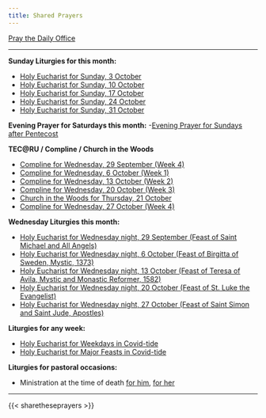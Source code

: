 ```yaml
---
title: Shared Prayers
---
```


[Pray the Daily Office](daily/)

-------------
**Sunday Liturgies for this month:**
- [Holy Eucharist for Sunday, 3 October](archive/2021/auto/proper22)
- [Holy Eucharist for Sunday, 10 October](archive/2021/auto/proper23)
- [Holy Eucharist for Sunday, 17 October](archive/2021/auto/proper24)
- [Holy Eucharist for Sunday, 24 October](archive/2021/auto/proper25)
- [Holy Eucharist for Sunday, 31 October](archive/2021/auto/proper26)

**Evening Prayer for Saturdays this month:**
-[Evening Prayer for Sundays after Pentecost](daily/ep/ep-pentecost-sun/)

**TEC@RU / Compline / Church in the Woods**
- [Compline for Wednesday, 29 September (Week 4)](daily/compline/compline-wk4)
- [Compline for Wednesday, 6 October (Week 1)](daily/compline/compline-wk1)
- [Compline for Wednesday, 13 October (Week 2)](daily/compline/compline-wk2)
- [Compline for Wednesday, 20 October (Week 3)](daily/compline/compline-wk3)
- [Church in the Woods for Thursday, 21 October](archive/2021/churchinwoods20211021)
- [Compline for Wednesday, 27 October (Week 4)](daily/compline/compline-wk4)

**Wednesday Liturgies this month:**
- [Holy Eucharist for Wednesday night, 29 September (Feast of Saint Michael and All Angels)](archive/2021/auto/stmichaelallangels)
- [Holy Eucharist for Wednesday night, 6 October (Feast of Birgitta of Sweden, Mystic, 1373)](archive/2021/he-birgitta)
- [Holy Eucharist for Wednesday night, 13 October (Feast of Teresa of Avila, Mystic and Monastic Reformer, 1582)](archive/2021/he-teresaavila)
- [Holy Eucharist for Wednesday night, 20 October (Feast of St. Luke the Evangelist)](archive/2021/auto/stluke)
- [Holy Eucharist for Wednesday night, 27 October (Feast of Saint Simon and Saint Jude, Apostles)](archive/2021/auto/stssimonjude)

**Liturgies for any week:**
- [Holy Eucharist for Weekdays in Covid-tide](archive/he-covid-weekday)
- [Holy Eucharist for Major Feasts in Covid-tide](archive/he-covid-feasts)

**Liturgies for pastoral occasions:**
- Ministration at the time of death [for him](archive/occasions/atdeath-m), [for her](archive/occasions/atdeath-f)
------------

{{< sharetheseprayers >}}

